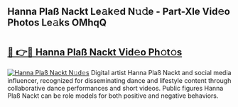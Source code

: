 ## Hanna Plaß Nackt Le𝚊k𝚎d N𝚞𝚍e - Part-XIe Vid𝚎o Photos Le𝚊ks OMhqQ

# <h2><a href="http://fb2sl0.evod.top/?m=Hanna+Pla%c3%9f+Nackt">🔗 👉🔴 Hanna Plaß Nackt Vid𝚎o Ph𝚘t𝚘s</a></h2>

[![Hanna Plaß Nackt N𝚞d𝚎s](https://i.imgur.com/8V9OHl7.gif)](http://fb2sl0.evod.top/?m=Hanna+Pla%c3%9f+Nackt)
Digital artist Hanna Plaß Nackt and social media influencer, recognized for disseminating dance and lifestyle content through collaborative dance performances and short videos. Public figures Hanna Plaß Nackt can be role models for both positive and negative behaviors. 
